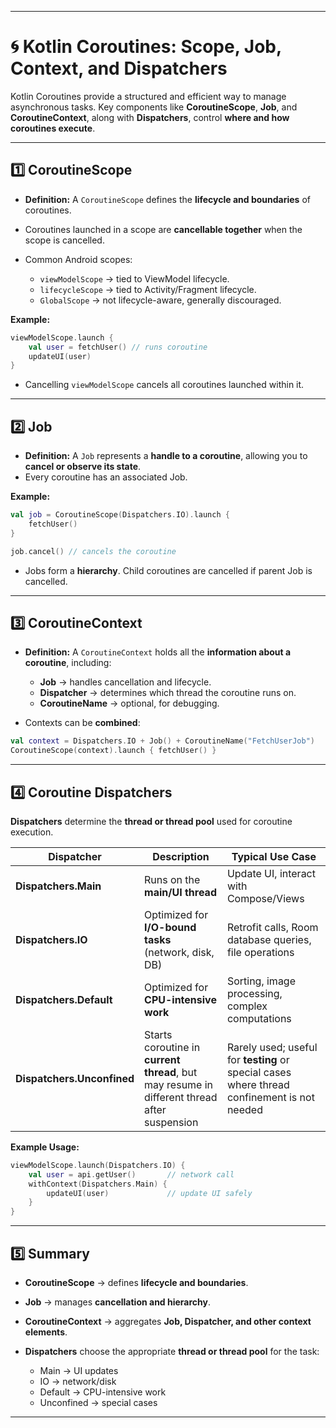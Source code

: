 
---

# 🌀 Kotlin Coroutines: Scope, Job, Context, and Dispatchers

Kotlin Coroutines provide a structured and efficient way to manage asynchronous tasks. Key components like **CoroutineScope**, **Job**, and **CoroutineContext**, along with **Dispatchers**, control **where and how coroutines execute**.

---

## 1️⃣ CoroutineScope

* **Definition:** A `CoroutineScope` defines the **lifecycle and boundaries** of coroutines.
* Coroutines launched in a scope are **cancellable together** when the scope is cancelled.
* Common Android scopes:

  * `viewModelScope` → tied to ViewModel lifecycle.
  * `lifecycleScope` → tied to Activity/Fragment lifecycle.
  * `GlobalScope` → not lifecycle-aware, generally discouraged.

**Example:**

```kotlin
viewModelScope.launch {
    val user = fetchUser() // runs coroutine
    updateUI(user)
}
```

* Cancelling `viewModelScope` cancels all coroutines launched within it.

---

## 2️⃣ Job

* **Definition:** A `Job` represents a **handle to a coroutine**, allowing you to **cancel or observe its state**.
* Every coroutine has an associated Job.

**Example:**

```kotlin
val job = CoroutineScope(Dispatchers.IO).launch {
    fetchUser()
}

job.cancel() // cancels the coroutine
```

* Jobs form a **hierarchy**. Child coroutines are cancelled if parent Job is cancelled.

---

## 3️⃣ CoroutineContext

* **Definition:** A `CoroutineContext` holds all the **information about a coroutine**, including:

  * **Job** → handles cancellation and lifecycle.
  * **Dispatcher** → determines which thread the coroutine runs on.
  * **CoroutineName** → optional, for debugging.
* Contexts can be **combined**:

```kotlin
val context = Dispatchers.IO + Job() + CoroutineName("FetchUserJob")
CoroutineScope(context).launch { fetchUser() }
```

---

## 4️⃣ Coroutine Dispatchers

**Dispatchers** determine the **thread or thread pool** used for coroutine execution.

| Dispatcher                 | Description                                                                                 | Typical Use Case                                                                            |
| -------------------------- | ------------------------------------------------------------------------------------------- | ------------------------------------------------------------------------------------------- |
| **Dispatchers.Main**       | Runs on the **main/UI thread**                                                              | Update UI, interact with Compose/Views                                                      |
| **Dispatchers.IO**         | Optimized for **I/O-bound tasks** (network, disk, DB)                                       | Retrofit calls, Room database queries, file operations                                      |
| **Dispatchers.Default**    | Optimized for **CPU-intensive work**                                                        | Sorting, image processing, complex computations                                             |
| **Dispatchers.Unconfined** | Starts coroutine in **current thread**, but may resume in different thread after suspension | Rarely used; useful for **testing** or special cases where thread confinement is not needed |

**Example Usage:**

```kotlin
viewModelScope.launch(Dispatchers.IO) {
    val user = api.getUser()       // network call
    withContext(Dispatchers.Main) {
        updateUI(user)             // update UI safely
    }
}
```

---

## 5️⃣ Summary

* **CoroutineScope** → defines **lifecycle and boundaries**.
* **Job** → manages **cancellation and hierarchy**.
* **CoroutineContext** → aggregates **Job, Dispatcher, and other context elements**.
* **Dispatchers** choose the appropriate **thread or thread pool** for the task:

  * Main → UI updates
  * IO → network/disk
  * Default → CPU-intensive work
  * Unconfined → special cases

---
